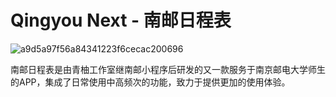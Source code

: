 # Qingyou Next - 南邮日程表 

![a9d5a97f56a84341223f6cecac200696](https://github.com/user-attachments/assets/883b04ab-b305-4087-a466-6eb2ba6b33a7)

南邮日程表是由青柚工作室继南邮小程序后研发的又一款服务于南京邮电大学师生的APP，集成了日常使用中高频次的功能，致力于提供更加的使用体验。
